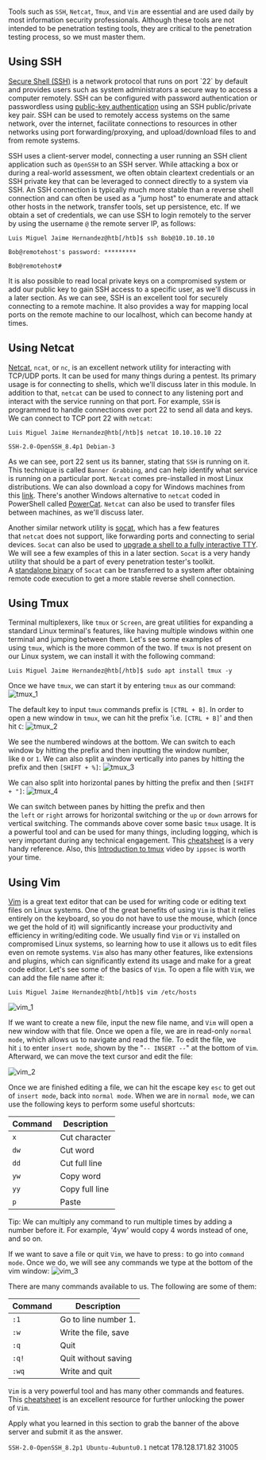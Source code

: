 Tools such as `SSH`, `Netcat`, `Tmux`, and `Vim` are essential and are used daily by most information security professionals. Although these tools are not intended to be penetration testing tools, they are critical to the penetration testing process, so we must master them.

## Using SSH

[Secure Shell (SSH)](https://en.wikipedia.org/wiki/SSH_(Secure_Shell)) is a network protocol that runs on port `22` by default and provides users such as system administrators a secure way to access a computer remotely. SSH can be configured with password authentication or passwordless using [public-key authentication](https://serverpilot.io/docs/how-to-use-ssh-public-key-authentication/) using an SSH public/private key pair. SSH can be used to remotely access systems on the same network, over the internet, facilitate connections to resources in other networks using port forwarding/proxying, and upload/download files to and from remote systems.

SSH uses a client-server model, connecting a user running an SSH client application such as `OpenSSH` to an SSH server. While attacking a box or during a real-world assessment, we often obtain cleartext credentials or an SSH private key that can be leveraged to connect directly to a system via SSH. An SSH connection is typically much more stable than a reverse shell connection and can often be used as a "jump host" to enumerate and attack other hosts in the network, transfer tools, set up persistence, etc. If we obtain a set of credentials, we can use SSH to login remotely to the server by using the username `@` the remote server IP, as follows:

```shell-session
Luis Miguel Jaime Hernandez@htb[/htb]$ ssh Bob@10.10.10.10

Bob@remotehost's password: *********

Bob@remotehost#
```

It is also possible to read local private keys on a compromised system or add our public key to gain SSH access to a specific user, as we'll discuss in a later section. As we can see, SSH is an excellent tool for securely connecting to a remote machine. It also provides a way for mapping local ports on the remote machine to our localhost, which can become handy at times.

## Using Netcat

[Netcat](https://linux.die.net/man/1/nc), `ncat`, or `nc`, is an excellent network utility for interacting with TCP/UDP ports. It can be used for many things during a pentest. Its primary usage is for connecting to shells, which we'll discuss later in this module. In addition to that, `netcat` can be used to connect to any listening port and interact with the service running on that port. For example, `SSH` is programmed to handle connections over port 22 to send all data and keys. We can connect to TCP port 22 with `netcat`:

```shell-session
Luis Miguel Jaime Hernandez@htb[/htb]$ netcat 10.10.10.10 22

SSH-2.0-OpenSSH_8.4p1 Debian-3
```

As we can see, port 22 sent us its banner, stating that `SSH` is running on it. This technique is called `Banner Grabbing`, and can help identify what service is running on a particular port. `Netcat` comes pre-installed in most Linux distributions. We can also download a copy for Windows machines from this [link](https://nmap.org/download.html). There's another Windows alternative to `netcat` coded in PowerShell called [PowerCat](https://github.com/besimorhino/powercat). `Netcat` can also be used to transfer files between machines, as we'll discuss later.

Another similar network utility is [socat](https://linux.die.net/man/1/socat), which has a few features that `netcat` does not support, like forwarding ports and connecting to serial devices. `Socat` can also be used to [upgrade a shell to a fully interactive TTY](https://blog.ropnop.com/upgrading-simple-shells-to-fully-interactive-ttys/#method-2-using-socat). We will see a few examples of this in a later section. `Socat` is a very handy utility that should be a part of every penetration tester's toolkit. A [standalone binary](https://github.com/andrew-d/static-binaries) of `Socat` can be transferred to a system after obtaining remote code execution to get a more stable reverse shell connection.

## Using Tmux

Terminal multiplexers, like `tmux` or `Screen`, are great utilities for expanding a standard Linux terminal's features, like having multiple windows within one terminal and jumping between them. Let's see some examples of using `tmux`, which is the more common of the two. If `tmux` is not present on our Linux system, we can install it with the following command:

```shell-session
Luis Miguel Jaime Hernandez@htb[/htb]$ sudo apt install tmux -y
```

Once we have `tmux`, we can start it by entering `tmux` as our command: ![tmux_1](https://academy.hackthebox.com/storage/modules/77/getting_started_tmux_1.jpg)

The default key to input `tmux` commands prefix is `[CTRL + B]`. In order to open a new window in `tmux`, we can hit the prefix 'i.e. `[CTRL + B]`' and then hit `C`: ![tmux_2](https://academy.hackthebox.com/storage/modules/77/getting_started_tmux_2.jpg)

We see the numbered windows at the bottom. We can switch to each window by hitting the prefix and then inputting the window number, like `0` or `1`. We can also split a window vertically into panes by hitting the prefix and then `[SHIFT + %]`: ![tmux_3](https://academy.hackthebox.com/storage/modules/77/getting_started_tmux_3.jpg)

We can also split into horizontal panes by hitting the prefix and then `[SHIFT + "]`: ![tmux_4](https://academy.hackthebox.com/storage/modules/77/getting_started_tmux_4.jpg)

We can switch between panes by hitting the prefix and then the `left` or `right` arrows for horizontal switching or the `up` or `down` arrows for vertical switching. The commands above cover some basic `tmux` usage. It is a powerful tool and can be used for many things, including logging, which is very important during any technical engagement. This [cheatsheet](https://tmuxcheatsheet.com/) is a very handy reference. Also, this [Introduction to tmux](https://www.youtube.com/watch?v=Lqehvpe_djs) video by `ippsec` is worth your time.

## Using Vim

[Vim](https://linuxcommand.org/lc3_man_pages/vim1.html) is a great text editor that can be used for writing code or editing text files on Linux systems. One of the great benefits of using `Vim` is that it relies entirely on the keyboard, so you do not have to use the mouse, which (once we get the hold of it) will significantly increase your productivity and efficiency in writing/editing code. We usually find `Vim` or `Vi` installed on compromised Linux systems, so learning how to use it allows us to edit files even on remote systems. `Vim` also has many other features, like extensions and plugins, which can significantly extend its usage and make for a great code editor. Let's see some of the basics of `Vim`. To open a file with `Vim`, we can add the file name after it:

```shell-session
Luis Miguel Jaime Hernandez@htb[/htb]$ vim /etc/hosts
```

![vim_1](https://academy.hackthebox.com/storage/modules/77/getting_started_vim_1.jpg)

If we want to create a new file, input the new file name, and `Vim` will open a new window with that file. Once we open a file, we are in read-only `normal mode`, which allows us to navigate and read the file. To edit the file, we hit `i` to enter `insert mode`, shown by the "`-- INSERT --`" at the bottom of `Vim`. Afterward, we can move the text cursor and edit the file:

![vim_2](https://academy.hackthebox.com/storage/modules/77/getting_started_vim_2.jpg)

Once we are finished editing a file, we can hit the escape key `esc` to get out of `insert mode`, back into `normal mode`. When we are in `normal mode`, we can use the following keys to perform some useful shortcuts:

| Command | Description    |
| ------- | -------------- |
| `x`     | Cut character  |
| `dw`    | Cut word       |
| `dd`    | Cut full line  |
| `yw`    | Copy word      |
| `yy`    | Copy full line |
| `p`     | Paste          |

Tip: We can multiply any command to run multiple times by adding a number before it. For example, '4yw' would copy 4 words instead of one, and so on.

If we want to save a file or quit `Vim`, we have to press`:` to go into `command mode`. Once we do, we will see any commands we type at the bottom of the vim window: ![vim_3](https://academy.hackthebox.com/storage/modules/77/getting_started_vim_3.jpg)

There are many commands available to us. The following are some of them:

| Command | Description          |
| ------- | -------------------- |
| `:1`    | Go to line number 1. |
| `:w`    | Write the file, save |
| `:q`    | Quit                 |
| `:q!`   | Quit without saving  |
| `:wq`   | Write and quit       |

`Vim` is a very powerful tool and has many other commands and features. This [cheatsheet](https://vimsheet.com/) is an excellent resource for further unlocking the power of `Vim`.

Apply what you learned in this section to grab the banner of the above server and submit it as the answer.

`SSH-2.0-OpenSSH_8.2p1 Ubuntu-4ubuntu0.1`
netcat 178.128.171.82 31005